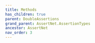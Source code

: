 ```yaml
---
title: Methods
has_children: true
parent: DoubleAssertions
grand_parent: AssertNet.AssertionTypes
ancestor: AssertNet
nav_order: 3
---
```


